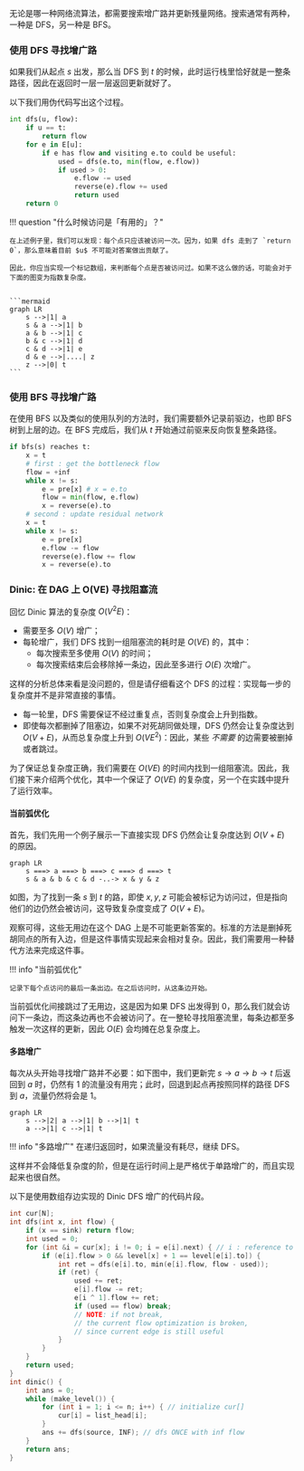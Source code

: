 无论是哪一种网络流算法，都需要搜索增广路并更新残量网络。搜索通常有两种，一种是 DFS，另一种是 BFS。

### 使用 DFS 寻找增广路

如果我们从起点 $s$ 出发，那么当 DFS 到 $t$ 的时候，此时运行栈里恰好就是一整条路径，因此在返回时一层一层返回更新就好了。

以下我们用伪代码写出这个过程。

```python
int dfs(u, flow):
    if u == t:
        return flow
    for e in E[u]:
        if e has flow and visiting e.to could be useful:
            used = dfs(e.to, min(flow, e.flow))
            if used > 0:
                e.flow -= used
                reverse(e).flow += used
                return used
    return 0
```
!!! question "什么时候访问是「有用的」？"

    在上述例子里，我们可以发现：每个点只应该被访问一次。因为，如果 dfs 走到了 `return 0`，那么意味着目前 $u$ 不可能对答案做出贡献了。 

    因此，你应当实现一个标记数组，来判断每个点是否被访问过。如果不这么做的话，可能会对于下面的图变为指数复杂度。   


    ```mermaid
    graph LR
        s -->|1| a
        s & a -->|1| b
        a & b -->|1| c
        b & c -->|1| d
        c & d -->|1| e
        d & e -->|....| z
        z -->|0| t
    ```

### 使用 BFS 寻找增广路

在使用 BFS 以及类似的使用队列的方法时，我们需要额外记录前驱边，也即 BFS 树到上层的边。在 BFS 完成后，我们从 $t$ 开始通过前驱来反向恢复整条路径。

```python
if bfs(s) reaches t:
    x = t
    # first : get the bottleneck flow
    flow = +inf
    while x != s:
        e = pre[x] # x = e.to
        flow = min(flow, e.flow)
        x = reverse(e).to
    # second : update residual network
    x = t
    while x != s:
        e = pre[x]
        e.flow -= flow
        reverse(e).flow += flow
        x = reverse(e).to
```

### Dinic: 在 DAG 上 O(VE) 寻找阻塞流

回忆 Dinic 算法的复杂度 $O(V^2 E)$：

* 需要至多 $O(V)$ 增广；
* 每轮增广，我们 DFS 找到一组阻塞流的耗时是 $O(VE)$ 的，其中：
    * 每次搜索至多使用 $O(V)$ 的时间；
    * 每次搜索结束后会移除掉一条边，因此至多进行 $O(E)$ 次增广。

这样的分析总体来看是没问题的，但是请仔细看这个 DFS 的过程：实现每一步的复杂度并不是非常直接的事情。

* 每一轮里，DFS 需要保证不经过重复点，否则复杂度会上升到指数。
* 即使每次都删掉了阻塞边，如果不对死胡同做处理，DFS 仍然会让复杂度达到 $O(V + E)$，从而总复杂度上升到 $O(V E ^ 2)$：因此，某些 *不需要* 的边需要被删掉或者跳过。

为了保证总复杂度正确，我们需要在 $O(VE)$ 的时间内找到一组阻塞流。因此，我们接下来介绍两个优化，其中一个保证了 $O(VE)$ 的复杂度，另一个在实践中提升了运行效率。

#### 当前弧优化

首先，我们先用一个例子展示一下直接实现 DFS 仍然会让复杂度达到 $O(V + E)$ 的原因。

```mermaid
graph LR
    s ===> a ===> b ===> c ===> d ===> t
    s & a & b & c & d -..-> x & y & z 
```

如图，为了找到一条 $s$ 到 $t$ 的路，即使 $x, y, z$ 可能会被标记为访问过，但是指向他们的边仍然会被访问，这导致复杂度变成了 $O(V + E)$。

观察可得，这些无用边在这个 DAG 上是不可能更新答案的。标准的方法是删掉死胡同点的所有入边，但是这件事情实现起来会相对复杂。因此，我们需要用一种替代方法来完成这件事。

!!! info "当前弧优化"

    记录下每个点访问的最后一条出边。在之后访问时，从这条边开始。

当前弧优化间接跳过了无用边，这是因为如果 DFS 出发得到 $0$，那么我们就会访问下一条边，而这条边再也不会被访问了。在一整轮寻找阻塞流里，每条边都至多触发一次这样的更新，因此 $O(E)$ 会均摊在总复杂度上。

#### 多路增广

每次从头开始寻找增广路并不必要：如下图中，我们更新完 $s\rightarrow a \rightarrow b \rightarrow t$ 后返回到 $a$ 时，仍然有 $1$ 的流量没有用完；此时，回退到起点再按照同样的路径 DFS 到 $a$，流量仍然将会是 $1$。

```mermaid
graph LR
    s -->|2| a -->|1| b -->|1| t
    a -->|1| c -->|1| t
```

!!! info "多路增广"
    在递归返回时，如果流量没有耗尽，继续 DFS。

这样并不会降低复杂度的阶，但是在运行时间上是严格优于单路增广的，而且实现起来也很自然。

以下是使用数组存边实现的 Dinic DFS 增广的代码片段。

```cpp
int cur[N]; 
int dfs(int x, int flow) {
    if (x == sink) return flow;
    int used = 0;
    for (int &i = cur[x]; i != 0; i = e[i].next) { // i : reference to cur[x]
        if (e[i].flow > 0 && level[x] + 1 == level[e[i].to]) {
            int ret = dfs(e[i].to, min(e[i].flow, flow - used));
            if (ret) {
                used += ret;
                e[i].flow -= ret;
                e[i ^ 1].flow += ret;
                if (used == flow) break;
                // NOTE: if not break,
                // the current flow optimization is broken,
                // since current edge is still useful
            }
        }
    }
    return used;
}
int dinic() {
    int ans = 0;
    while (make_level()) {
        for (int i = 1; i <= n; i++) { // initialize cur[]
            cur[i] = list_head[i];
        }
        ans += dfs(source, INF); // dfs ONCE with inf flow
    }
    return ans;
}
```